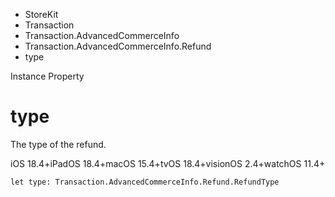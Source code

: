 

- StoreKit
- Transaction
- Transaction.AdvancedCommerceInfo
- Transaction.AdvancedCommerceInfo.Refund
-  type 

Instance Property

# type

The type of the refund.

iOS 18.4+iPadOS 18.4+macOS 15.4+tvOS 18.4+visionOS 2.4+watchOS 11.4+

``` source
let type: Transaction.AdvancedCommerceInfo.Refund.RefundType
```

